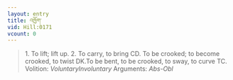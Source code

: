```yaml
---
layout: entry
title: འཁྱོག་
vid: Hill:0171
vcount: 0
---
```

> 1\. To lift; lift up\. 2\. To carry, to bring CD\. To be crooked; to become crooked, to twist DK\.To be bent, to be crooked, to sway, to curve TC\.
> Volition: _VoluntaryInvoluntary_
> Arguments: _Abs-Obl_


